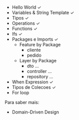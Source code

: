 * Hello World ✓
* Variables & String Template ✓
* Tipos ✓
* Operations ✓
* Functions ✓
* Ifs ✓
* Packages e Imports ✓    
    - Feature by Package
        - cliente
        - pedido
    - Layer by Package
        - dto
            ...
        - controller
            ...
        - repository
            ...
* When Expression ✓
* Tipos de Colecoes ✓
* For loop

Para saber mais: 
 - Domain-Driven Design


